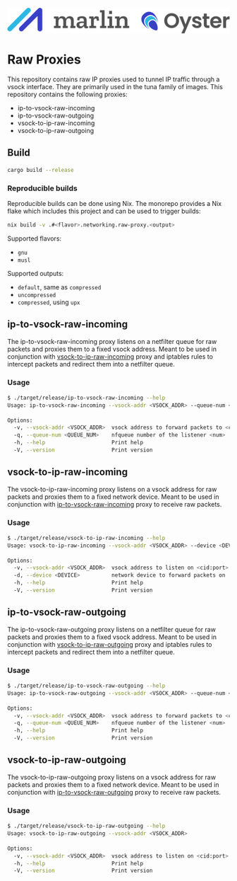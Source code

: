![Marlin Oyster Logo](./logo.svg)

# Raw Proxies

This repository contains raw IP proxies used to tunnel IP traffic through a vsock interface. They are primarily used in the tuna family of images. This repository contains the following proxies:
- ip-to-vsock-raw-incoming
- ip-to-vsock-raw-outgoing
- vsock-to-ip-raw-incoming
- vsock-to-ip-raw-outgoing

## Build

```bash
cargo build --release
```

### Reproducible builds

Reproducible builds can be done using Nix. The monorepo provides a Nix flake which includes this project and can be used to trigger builds:

```bash
nix build -v .#<flavor>.networking.raw-proxy.<output>
```

Supported flavors:
- `gnu`
- `musl`

Supported outputs:
- `default`, same as `compressed`
- `uncompressed`
- `compressed`, using `upx`

## ip-to-vsock-raw-incoming

The ip-to-vsock-raw-incoming proxy listens on a netfilter queue for raw packets and proxies them to a fixed vsock address. Meant to be used in conjunction with [vsock-to-ip-raw-incoming](#vsock-to-ip-raw-incoming) proxy and iptables rules to intercept packets and redirect them into a netfilter queue.

### Usage

```bash
$ ./target/release/ip-to-vsock-raw-incoming --help
Usage: ip-to-vsock-raw-incoming --vsock-addr <VSOCK_ADDR> --queue-num <QUEUE_NUM>

Options:
  -v, --vsock-addr <VSOCK_ADDR>  vsock address to forward packets to <cid:port>
  -q, --queue-num <QUEUE_NUM>    nfqueue number of the listener <num>
  -h, --help                     Print help
  -V, --version                  Print version
```

## vsock-to-ip-raw-incoming

The vsock-to-ip-raw-incoming proxy listens on a vsock address for raw packets and proxies them to a fixed network device. Meant to be used in conjunction with [ip-to-vsock-raw-incoming](#ip-to-vsock-raw-incoming) proxy to receive raw packets.

### Usage

```bash
$ ./target/release/vsock-to-ip-raw-incoming --help
Usage: vsock-to-ip-raw-incoming --vsock-addr <VSOCK_ADDR> --device <DEVICE>

Options:
  -v, --vsock-addr <VSOCK_ADDR>  vsock address to listen on <cid:port>
  -d, --device <DEVICE>          network device to forward packets on
  -h, --help                     Print help
  -V, --version                  Print version
```

## ip-to-vsock-raw-outgoing

The ip-to-vsock-raw-outgoing proxy listens on a netfilter queue for raw packets and proxies them to a fixed vsock address. Meant to be used in conjunction with [vsock-to-ip-raw-outgoing](#vsock-to-ip-raw-outgoing) proxy and iptables rules to intercept packets and redirect them into a netfilter queue.

### Usage

```bash
$ ./target/release/ip-to-vsock-raw-outgoing --help
Usage: ip-to-vsock-raw-outgoing --vsock-addr <VSOCK_ADDR> --queue-num <QUEUE_NUM>

Options:
  -v, --vsock-addr <VSOCK_ADDR>  vsock address to forward packets to <cid:port>
  -q, --queue-num <QUEUE_NUM>    nfqueue number of the listener <num>
  -h, --help                     Print help
  -V, --version                  Print version
```

## vsock-to-ip-raw-outgoing

The vsock-to-ip-raw-outgoing proxy listens on a vsock address for raw packets and proxies them to a fixed network device. Meant to be used in conjunction with [ip-to-vsock-raw-outgoing](#ip-to-vsock-raw-outgoing) proxy to receive raw packets.

### Usage

```bash
$ ./target/release/vsock-to-ip-raw-outgoing --help
Usage: vsock-to-ip-raw-outgoing --vsock-addr <VSOCK_ADDR>

Options:
  -v, --vsock-addr <VSOCK_ADDR>  vsock address to listen on <cid:port>
  -h, --help                     Print help
  -V, --version                  Print version
```
